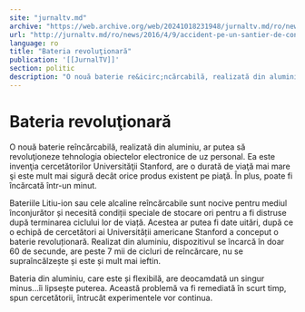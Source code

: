 ```yaml
---
site: "jurnaltv.md"
archive: "https://web.archive.org/web/20241018231948/jurnaltv.md/ro/news/2016/4/9/accident-pe-un-santier-de-constructii-10206191/"
url: "http://jurnaltv.md/ro/news/2016/4/9/accident-pe-un-santier-de-constructii-10206191/"
language: ro
title: "Bateria revoluţionară"
publication: '[[JurnalTV]]'
section: politic
description: "O nouă baterie re&icirc;ncărcabilă, realizată din aluminiu, ar putea să revoluţioneze tehnologia obiectelor electronice de uz personal. Ea este invenţia..."
---
```


# Bateria revoluţionară

O nouă baterie reîncărcabilă, realizată din aluminiu, ar putea să revoluţioneze tehnologia obiectelor electronice de uz personal. Ea este invenţia cercetătorilor Universităţii Stanford, are o durată de viaţă mai mare şi este mult mai sigură decât orice produs existent pe piaţă. În plus, poate fi încărcată într-un minut.

Bateriile Litiu-ion sau cele alcaline reîncărcabile sunt nocive pentru mediul înconjurător și necesită condiții speciale de stocare ori pentru a fi distruse după terminarea ciclului lor de viață. Acestea ar putea fi date uitări, după ce o echipă de cercetători ai Universității americane Stanford a conceput o baterie revoluționară. Realizat din aluminiu, dispozitivul se încarcă în doar 60 de secunde, are peste 7 mii de cicluri de reîncărcare, nu se supraîncălzește și este și mult mai ieftin.

Bateria din aluminiu, care este și flexibilă, are deocamdată un singur minus...îi lipsește puterea. Această problemă va fi remediată în scurt timp, spun cercetătorii, întrucât experimentele vor continua.